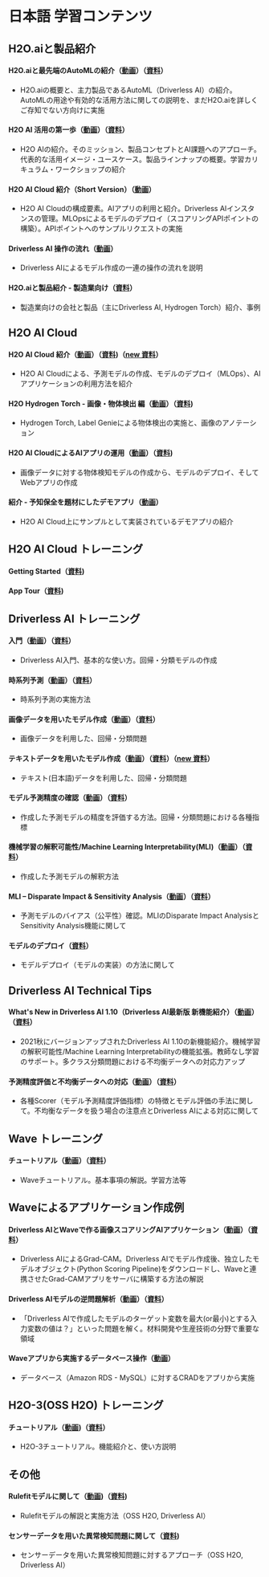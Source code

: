 # 日本語 学習コンテンツ
  
  
## H2O.aiと製品紹介
#### H2O.aiと最先端のAutoMLの紹介（[動画](https://www.youtube.com/watch?v=7v5spY-cPqs&t=56s)）（[資料](https://h2oai-jpn-public.s3.amazonaws.com/docs/Seminar+(H2O+and+DAI+Intro)+v230216.pdf)）
 - H2O.aiの概要と、主力製品であるAutoML（Driverless AI）の紹介。AutoMLの用途や有効的な活用方法に関しての説明を、まだH2O.aiを詳しくご存知でない方向けに実施
#### H2O AI 活用の第一歩（[動画](https://youtu.be/QjHdwiNxhUQ)）（[資料](https://h2oai-jpn-public.s3.amazonaws.com/docs/H2O_AI_%E6%B4%BB%E7%94%A8%E3%81%AE%E7%AC%AC%E4%B8%80%E6%AD%A9_20220318.pdf)）
 - H2O AIの紹介。そのミッション、製品コンセプトとAI課題へのアプローチ。代表的な活用イメージ・ユースケース。製品ラインナップの概要。学習カリキュラム・ワークショップの紹介
#### H2O AI Cloud 紹介（Short Version）（[動画](https://www.youtube.com/watch?v=gmQ_Sjeva_A&t=12s)）
 - H2O AI Cloudの構成要素。AIアプリの利用と紹介。Driverless AIインスタンスの管理。MLOpsによるモデルのデプロイ（スコアリングAPIポイントの構築）。APIポイントへのサンプルリクエストの実施
#### Driverless AI 操作の流れ（[動画](https://www.youtube.com/watch?v=08joAmTSlWk&t=556s)）
 - Driverless AIによるモデル作成の一連の操作の流れを説明
#### H2O.aiと製品紹介 - 製造業向け（[資料](https://h2oai-jpn-public.s3.amazonaws.com/docs/Seminar+(H2O+Intro+-+Manufacturing)+v230423.pdf)）
 - 製造業向けの会社と製品（主にDriverless AI, Hydrogen Torch）紹介、事例
  
## H2O AI Cloud
#### H2O AI Cloud 紹介（[動画](https://www.youtube.com/watch?v=4glxugqSgIM&t=1783s)）（[資料](https://h2oai-jpn-public.s3.amazonaws.com/docs/Seminar+(AI+Cloud+2)+v221018.pdf))（[new 資料](https://h2oai-jpn-public.s3.amazonaws.com/docs/Seminar+(AI+Cloud+3)+v230309.pdf)）
 - H2O AI Cloudによる、予測モデルの作成、モデルのデプロイ（MLOps）、AIアプリケーションの利用方法を紹介
#### H2O Hydrogen Torch - 画像・物体検出 編（[動画](https://www.youtube.com/watch?v=aOHuUtpKPdE)）（[資料](https://h2oai-jpn-public.s3.amazonaws.com/docs/Seminar+(Hydrogen+Torch+-+ObjectDetection)+v221204.pdf))
 - Hydrogen Torch, Label Genieによる物体検出の実施と、画像のアノテーション
#### H2O AI CloudによるAIアプリの運用（[動画](https://www.youtube.com/watch?v=axCgK3Pd7C0&t=2746s)）（[資料](https://h2oai-jpn-public.s3.amazonaws.com/docs/Seminar+(Object+Detection+Scoring+App)+v230316.pdf))
 - 画像データに対する物体検知モデルの作成から、モデルのデプロイ、そしてWebアプリの作成
#### 紹介 - 予知保全を題材にしたデモアプリ（[動画](https://www.youtube.com/watch?v=PQHKQY0LrA8)）
 - H2O AI Cloud上にサンプルとして実装されているデモアプリの紹介
  
## H2O AI Cloud トレーニング
#### Getting Started（[資料](https://h2oai-jpn-public.s3.amazonaws.com/docs/Workshop+(AI+Cloud+-+Getting+Started)+v230405.pdf))
#### App Tour（[資料](https://h2oai-jpn-public.s3.amazonaws.com/docs/Workshop+(AI+Cloud+-+AppTour)+v221214.pdf))
  
## Driverless AI トレーニング
#### 入門（[動画](https://www.youtube.com/watch?v=AbRets70C24&t=6s)）（[資料](https://h2oai-jpn-public.s3.amazonaws.com/docs/Workshop+(DAI+-+Getting+Started)+v220609.pdf)）
 - Driverless AI入門、基本的な使い方。回帰・分類モデルの作成 
#### 時系列予測（[動画](https://www.youtube.com/watch?v=OBfVdBSmsSo&t=6s)）（[資料](https://h2oai-jp-public.s3.ap-northeast-1.amazonaws.com/docs/Workshop+(DAI+-+Time+Series)+v220207.pdf)）
 - 時系列予測の実施方法
#### 画像データを用いたモデル作成（[動画](https://www.youtube.com/watch?v=e3CYgcumj_A)）（[資料](https://h2oai-jpn-public.s3.amazonaws.com/docs/Workshop+(DAI+-+Image)+v220403.pdf)）
 - 画像データを利用した、回帰・分類問題
#### テキストデータを用いたモデル作成（[動画](https://www.youtube.com/watch?v=Ec200akQ8lw)）（[資料](https://h2oai-jpn-public.s3.amazonaws.com/docs/Workshop+(DAI+-+NLP)+v220317.pdf)）（[new 資料](https://h2oai-jpn-public.s3.amazonaws.com/docs/Workshop+(DAI+-+NLP2)+v230227.pdf)）
 - テキスト(日本語)データを利用した、回帰・分類問題 
#### モデル予測精度の確認（[動画](https://www.youtube.com/watch?v=IF5d-PFSlIU&t=3s)）（[資料](https://h2oai-jp-public.s3.ap-northeast-1.amazonaws.com/docs/Workshop+(DAI+-+ModelDiagnostic)+v211130.pdf)）
 - 作成した予測モデルの精度を評価する方法。回帰・分類問題における各種指標
#### 機械学習の解釈可能性/Machine Learning Interpretability(MLI)（[動画](https://www.youtube.com/watch?v=s6D3mA8AdX0&t=1s)）（[資料](https://h2oai-jpn-public.s3.amazonaws.com/docs/Workshop+(DAI+-+MLI)+v220104.pdf)）
 - 作成した予測モデルの解釈方法
#### MLI – Disparate Impact & Sensitivity Analysis（[動画](https://www.youtube.com/watch?v=YtSSCEoTh_s&t=1254s)）（[資料](https://h2oai-jpn-public.s3.amazonaws.com/docs/Workshop+(DAI+-+MLI+DisparateImpact)+v211221.pdf)）
 - 予測モデルのバイアス（公平性）確認。MLIのDisparate Impact AnalysisとSensitivity Analysis機能に関して
#### モデルのデプロイ（[資料](https://h2oai-jpn-public.s3.amazonaws.com/docs/Workshop+(DAI+-+Deploy)+v221203.pdf)）
 - モデルデプロイ（モデルの実装）の方法に関して
  
## Driverless AI Technical Tips
#### What's New in Driverless AI 1.10（Driverless AI最新版 新機能紹介）（[動画](https://www.youtube.com/watch?v=O7hXrHWoV_Q&t=2327s)）（[資料](https://h2oai-jpn-public.s3.amazonaws.com/docs/Seminar+(DAI+-+New+in+1.10)+v211206.pdf)）
 - 2021秋にバージョンアップされたDriverless AI 1.10の新機能紹介。機械学習の解釈可能性/Machine Learning Interpretabilityの機能拡張。教師なし学習のサポート。多クラス分類問題における不均衡データへの対応力アップ
#### 予測精度評価と不均衡データへの対応（[動画](https://www.youtube.com/watch?v=FDvmZjg0elc&t=78s)）（[資料](https://h2oai-jpn-public.s3.amazonaws.com/docs/Seminar+(Scorer+and+Imbalanced+data)+v220512.pdf)）
 - 各種Scorer（モデル予測精度評価指標）の特徴とモデル評価の手法に関して。不均衡なデータを扱う場合の注意点とDriverless AIによる対応に関して
  
## Wave トレーニング
#### チュートリアル（[動画](https://www.youtube.com/watch?v=cuz67LkGeLc&t=685s)）（[資料](https://github.com/yukismd/H2O_Wave_Tutorial)）
 - Waveチュートリアル。基本事項の解説。学習方法等
  
## Waveによるアプリケーション作成例
#### Driverless AIとWaveで作る画像スコアリングAIアプリケーション（[動画](https://www.youtube.com/watch?v=cY7YpWk5wkg)）（[資料](https://github.com/yukismd/H2O_Wave_GradCam_app)）
 - Driverless AIによるGrad-CAM。Driverless AIでモデル作成後、独立したモデルオブジェクト(Python Scoring Pipeline)をダウンロードし、Waveと連携させたGrad-CAMアプリをサーバに構築する方法の解説
#### Driverless AIモデルの逆問題解析（[動画](https://www.youtube.com/watch?v=DKQlY_7tQ5w&t=44s)）（[資料](https://h2oai-jpn-public.s3.amazonaws.com/docs/Inverse+Estimation+App+20210901.pdf)）
 -  「Driverless AIで作成したモデルのターゲット変数を最大(or最小)とする入力変数の値は？」といった問題を解く。材料開発や生産技術の分野で重要な領域
#### Waveアプリから実施するデータベース操作（[動画](https://www.youtube.com/watch?v=5bY7S52l434&t=433s)）
 - データベース（Amazon RDS - MySQL）に対するCRADをアプリから実施


## H2O-3(OSS H2O) トレーニング
#### チュートリアル（[動画](https://www.youtube.com/watch?v=ODmH0uhJRoQ）))（[資料](https://github.com/yukismd/H2O_3_Tutorial)）
 - H2O-3チュートリアル。機能紹介と、使い方説明


## その他
#### Rulefitモデルに関して（[動画](https://www.youtube.com/watch?v=p4Y1JmwACck）))（[資料](https://h2oai-jpn-public.s3.amazonaws.com/docs/LT+(Rulefit)+v230207.pdf))
 - Rulefitモデルの解説と実施方法（OSS H2O, Driverless AI）

#### センサーデータを用いた異常検知問題に関して（[資料](https://h2oai-jpn-public.s3.amazonaws.com/docs/Workshop+(Sensor+Anomaly)+20210616.pdf))
 - センサーデータを用いた異常検知問題に対するアプローチ（OSS H2O, Driverless AI）
